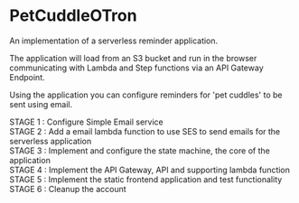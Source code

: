 # PetCuddleOTron

An implementation of a serverless reminder application.  

The application will load from an S3 bucket and run in the browser communicating with Lambda and Step functions via an API Gateway Endpoint.  

Using the application you can configure reminders for 'pet cuddles' to be sent using email.

STAGE 1 : Configure Simple Email service  
STAGE 2 : Add a email lambda function to use SES to send emails for the serverless application  
STAGE 3 : Implement and configure the state machine, the core of the application  
STAGE 4 : Implement the API Gateway, API and supporting lambda function  
STAGE 5 : Implement the static frontend application and test functionality  
STAGE 6 : Cleanup the account  
